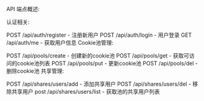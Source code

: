 API 端点概述:

认证相关:

POST /api/auth/register - 注册新用户
POST /api/auth/login - 用户登录
GET /api/auth/me - 获取用户信息
Cookie池管理:

POST /api/pools/create - 创建新的cookie池
POST /api/pools/get - 获取可访问的cookie池列表
POST /api/pools/put - 更新cookie池
POST /api/pools/del - 删除cookie池
共享管理:

POST /api/shares/users/add - 添加共享用户
POST /api/shares/users/del - 移除共享用户
post /api/shares/users/list - 获取池的共享用户列表
